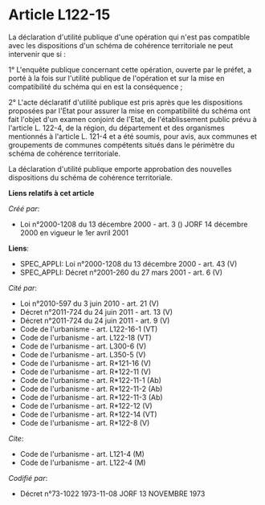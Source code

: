 # Article L122-15

La déclaration d'utilité publique d'une opération qui n'est pas compatible avec les dispositions d'un schéma de cohérence
territoriale ne peut intervenir que si :

1° L'enquête publique concernant cette opération, ouverte par le préfet, a porté à la fois sur l'utilité publique de
l'opération et sur la mise en compatibilité du schéma qui en est la conséquence ;

2° L'acte déclaratif d'utilité publique est pris après que les dispositions proposées par l'Etat pour assurer la mise en
compatibilité du schéma ont fait l'objet d'un examen conjoint de l'Etat, de l'établissement public prévu à l'article L.
122-4, de la région, du département et des organismes mentionnés à l'article L. 121-4 et a été soumis, pour avis, aux
communes et groupements de communes compétents situés dans le périmètre du schéma de cohérence territoriale.

La déclaration d'utilité publique emporte approbation des nouvelles dispositions du schéma de cohérence territoriale.

**Liens relatifs à cet article**

_Créé par_:

  - Loi n°2000-1208 du 13 décembre 2000 - art. 3 () JORF 14 décembre 2000 en vigueur le 1er avril 2001

**Liens**:

  - SPEC_APPLI: Loi n°2000-1208 du 13 décembre 2000 - art. 43 (V)
  - SPEC_APPLI: Décret n°2001-260 du 27 mars 2001 - art. 6 (V)

_Cité par_:

  - Loi n°2010-597 du 3 juin 2010 - art. 21 (V)
  - Décret n°2011-724 du 24 juin 2011 - art. 13 (V)
  - Décret n°2011-724 du 24 juin 2011 - art. 9 (V)
  - Code de l'urbanisme - art. L122-16-1 (VT)
  - Code de l'urbanisme - art. L122-18 (VT)
  - Code de l'urbanisme - art. L300-6 (V)
  - Code de l'urbanisme - art. L350-5 (V)
  - Code de l'urbanisme - art. R*121-16 (V)
  - Code de l'urbanisme - art. R*122-11 (V)
  - Code de l'urbanisme - art. R*122-11-1 (Ab)
  - Code de l'urbanisme - art. R*122-11-2 (Ab)
  - Code de l'urbanisme - art. R*122-11-3 (Ab)
  - Code de l'urbanisme - art. R*122-12 (V)
  - Code de l'urbanisme - art. R*122-14 (VT)
  - Code de l'urbanisme - art. R*122-8 (V)

_Cite_:

  - Code de l'urbanisme - art. L121-4 (M)
  - Code de l'urbanisme - art. L122-4 (M)

_Codifié par_:

  - Décret n°73-1022 1973-11-08 JORF 13 NOVEMBRE 1973
